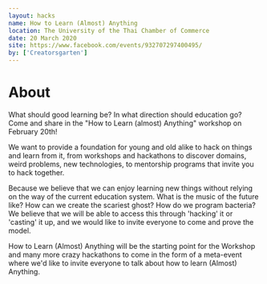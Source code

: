 ```yaml
---
layout: hacks
name: How to Learn (Almost) Anything
location: The University of the Thai Chamber of Commerce
date: 20 March 2020
site: https://www.facebook.com/events/932707297400495/
by: ['Creatorsgarten']
---
```


# About

What should good learning be? In what direction should education go? Come and share in the "How to Learn (almost) Anything" workshop on February 20th!

We want to provide a foundation for young and old alike to hack on things and learn from it, from workshops and hackathons to discover domains, weird problems, new technologies, to mentorship programs that invite you to hack together.

Because we believe that we can enjoy learning new things without relying on the way of the current education system. What is the music of the future like? How can we create the scariest ghost? How do we program bacteria? We believe that we will be able to access this through 'hacking' it or 'casting' it up, and we would like to invite everyone to come and prove the model.

How to Learn (Almost) Anything will be the starting point for the Workshop and many more crazy hackathons to come in the form of a meta-event where we'd like to invite everyone to talk about how to learn (Almost) Anything.
